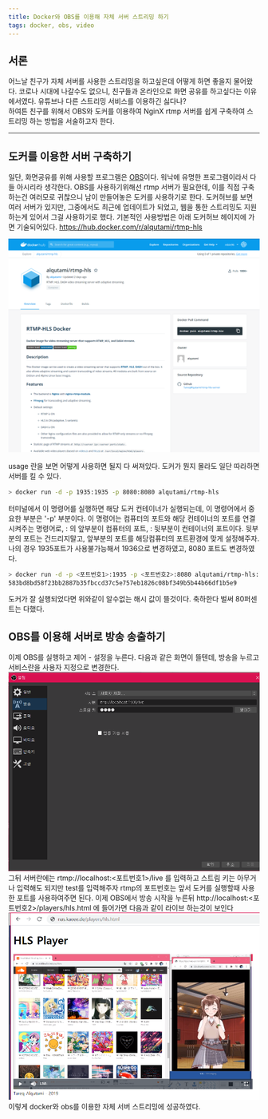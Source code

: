 ```yaml
---
title: Docker와 OBS를 이용해 자체 서버 스트리밍 하기
tags: docker, obs, video
---
```

## 서론
어느날 친구가 자체 서버를 사용한 스트리밍을 하고싶은데 어떻게 하면 좋을지 물어왔다. 코로나 시대에 나갈수도 없으니, 친구들과 온라인으로 화면 공유를 하고싶다는 이유에서였다. 유튜브나 다른 스트리밍 서비스를 이용하긴 싫다나?  
하여튼 친구를 위해서 OBS와 도커를 이용하여 NginX rtmp 서버를 쉽게 구축하여 스트리밍 하는 방법을 서술하고자 한다.  

<!--more-->

---
## 도커를 이용한 서버 구축하기
일단, 화면공유를 위해 사용할 프로그램은 [OBS](https://obsproject.com/ko)이다. 워낙에 유명한 프로그램이라서 다들 아시리라 생각한다. OBS를 사용하기위해선 rtmp 서버가 필요한데, 이를 직접 구축하는건 여러모로 귀찮으니 남이 만들어놓은 도커를 사용하기로 한다.
도커허브를 보면 여러 서버가 있지만, 그중에서도 최근에 업데이트가 되었고, 웹을 통한 스트리밍도 지원하는게 있어서 그걸 사용하기로 했다. 기본적인 사용방법은 아래 도커허브 헤이지에 가면 기술되어있다.
https://hub.docker.com/r/alqutami/rtmp-hls

![](/img/0703docker.png)

usage 란을 보면 어떻게 사용하면 될지 다 써져있다. 도커가 뭔지 몰라도 일단 따라하면 서버를 킬 수 있다.
```bash
> docker run -d -p 1935:1935 -p 8080:8080 alqutami/rtmp-hls
```
터미널에서 이 명령어를 실행하면 해당 도커 컨테이너가 실행되는데, 이 명령어에서 중요한 부분은 '-p' 부분이다. 이 명령어는 컴퓨터의 포트와 해당 컨테이너의 포트를 연결시켜주는 명령어로, : 의 앞부분이 컴퓨터의 포트, : 뒷부분이 컨테이너의 포트이다. 뒷부분의 포트는 건드리지말고, 앞부분의 포트를 해당컴퓨터의 포트환경에 맞게 설정해주자. 나의 경우 1935포트가 사용불가능해서 1936으로 변경하였고, 8080 포트도 변경하였다.
```bash
> docker run -d -p <포트번호1>:1935 -p <포트번호2>:8080 alqutami/rtmp-hls:latest-alpine
583bd8bd58f23bb2887b35fbccd37c5e757eb1826c08bf349b5b44b66df1b5e9
```
도커가 잘 실행되었다면 위와같이 알수없는 해시 값이 뜰것이다. 축하한다 벌써 80퍼센트는 다했다.

## OBS를 이용해 서버로 방송 송출하기
이제 OBS를 실행하고 제어 - 설정을 누른다. 다음과 같은 화면이 뜰텐데, 방송을 누르고 서비스란을 사용자 지정으로 변경한다. 
![](/img/0703obs.png)
그뒤 서버란에는 rtmp://localhost:<포트번호1>/live 를 입력하고 스트림 키는 아무거나 입력해도 되지만 test를 입력해주자 rtmp의 포트번호는 앞서 도커를 실행할때 사용한 포트를 사용하여주면 된다.
이제 OBS에서 방송 시작을 누른뒤 http://localhost:<포트번호2>/players/hls.html 에 들어가면 다음과 같이 라이브 하는것이 보인다
![](/img/0703result.png)
이렇게 docker와 obs를 이용한 자체 서버 스트리밍에 성공하였다.
